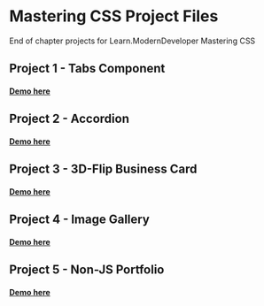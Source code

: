 # Mastering CSS Project Files

End of chapter projects for Learn.ModernDeveloper Mastering CSS 

## Project 1 - Tabs Component
#### [Demo here](https://sbchittenden.github.io/MD-Mastering-CSS-projects/tab-component/)

## Project 2 - Accordion
#### [Demo here](https://sbchittenden.github.io/MD-Mastering-CSS-projects/accordion/)

## Project 3 - 3D-Flip Business Card
#### [Demo here](https://sbchittenden.github.io/MD-Mastering-CSS-projects/business_card/)

## Project 4 - Image Gallery
#### [Demo here](https://sbchittenden.github.io/MD-Mastering-CSS-projects/image_gallery/)

## Project 5 - Non-JS Portfolio
#### [Demo here](https://sbchittenden.github.io/MD-Mastering-CSS-projects/non_js_portfolio/)
